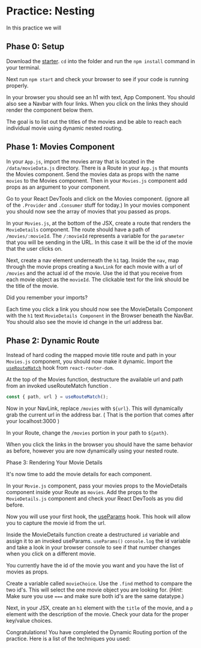 # Practice: Nesting

In this practice we will

## Phase 0: Setup

Download the [starter][starter]. `cd` into the folder and run the `npm install`
command in your terminal.

Next run `npm start` and check your browser to see if your code is running
properly.

In your browser you should see an h1 with text, App Component. You should also
see a Navbar with four links. When you click on the links they should render the
component below them.

The goal is to list out the titles of the movies and
be able to reach each individual movie using dynamic nested routing.

## Phase 1: Movies Component

In your `App.js`, import the movies array that is located in the
`/data/movieData.js` directory. There is a Route in your `App.js` that mounts
the Movies component. Send the movies data as props with the name `movies` to
the Movies component. Then in your `Movies.js` component add props as
an argument to your component.

Go to your React DevTools and click on the Movies component. (ignore all of the
`.Provider` and `.Consumer` stuff for today.) In your movies component you
should now see the array of movies that you passed as props.

In your `Movies.js`, at the bottom of the JSX, create a route that renders the
`MovieDetails` component. The route should have a path of `/movies/:movieId`.
The `/:movieId` represents a variable for the `parameter` that you will be
sending in the URL. In this case it will be the id of the movie that the user
clicks on.

Next, create a nav element underneath the `h1` tag. Inside the `nav`, map
through the movie props creating a `NavLink` for each movie with a url of
`/movies` and the actual id of the movie. Use the id that you receive from each
movie object as the `movieId`. The clickable text for the link should be the
title of the movie.

Did you remember your imports?

Each time you click a link you should now see the MovieDetails Component with
the `h1` text `MovieDetails Component` in the Browser beneath the NavBar. You
should also see the movie id change in the url address bar.

## Phase 2: Dynamic Route

Instead of hard coding the mapped movie title route and path in your `Movies.js`
component, you should now make it dynamic. Import the
[`useRouteMatch`][use-route-match] hook from `react-router-dom`.

At
the top of the Movies function, destructure the available url and path from an invoked useRouteMatch function .

```js
const { path, url } = useRouteMatch();
```

Now in your NavLink, replace `/movies` with `${url}`. This will dynamically grab
the current url in the address bar. ( That is the portion that comes after your
localhost:3000 )

In your Route, change the `/movies` portion in your path to `${path}`.

When you click the links in the browser you should have the same behavior as
before, however you are now dynamically using your nested route.

Phase 3: Rendering Your Movie Details

It's now time to add the movie details for each component.

In your `Movie.js` component, pass your movies props to the MovieDetails
component inside your Route as `movies`. Add the props to the `MovieDetails.js`
component and check your React DevTools as you did before.

Now you will use your first hook, the [useParams][use-params] hook. This hook
will allow you to capture the movie id from the url.

Inside the MovieDetails function create a destructured `id` variable and assign
it to an invoked useParams. `useParams()` `console.log` the id variable and take
a look in your browser console to see if that number changes when you click on a
different movie.

You currently have the id of the movie you want and you have the list of movies
as props.

Create a variable called `movieChoice`. Use the `.find` method to compare the
two id's. This will select the one movie object you are looking for. (_Hint_:
Make sure you use `===` and make sure both id's are the same datatype.)

Next, in your JSX, create an `h1` element with the `title` of the movie, and a
`p` element with the description of the movie. Check your data for the proper
key/value choices.

Congratulations! You have completed the Dynamic Routing portion of the practice.
Here is a list of the techniques you used:

[starter]: ./starter
[use-params]: https://reactrouter.com/web/api/Hooks/useparams
[use-route-match]: https://reactrouter.com/web/api/Hooks/useroutematch
